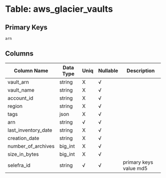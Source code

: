 # Table: aws_glacier_vaults

## Primary Keys 

```
arn
```


## Columns 

|  Column Name   |  Data Type  | Uniq | Nullable | Description | 
|  ----  | ----  | ----  | ----  | ---- | 
| vault_arn | string | X | √ |  | 
| vault_name | string | X | √ |  | 
| account_id | string | X | √ |  | 
| region | string | X | √ |  | 
| tags | json | X | √ |  | 
| arn | string | √ | √ |  | 
| last_inventory_date | string | X | √ |  | 
| creation_date | string | X | √ |  | 
| number_of_archives | big_int | X | √ |  | 
| size_in_bytes | big_int | X | √ |  | 
| selefra_id | string | √ | √ | primary keys value md5 | 


